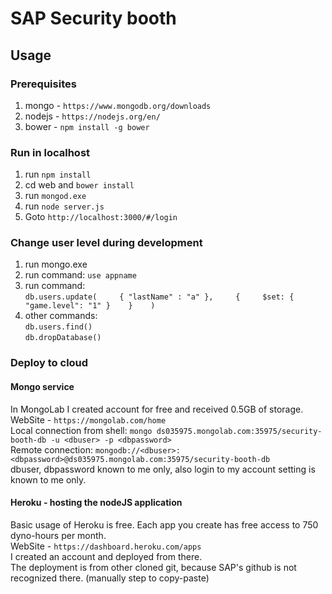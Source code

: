 # SAP Security booth

## Usage

### Prerequisites  
1) mongo  - `https://www.mongodb.org/downloads`   
2) nodejs - `https://nodejs.org/en/`  
3) bower  - `npm install -g bower`   

### Run in localhost

1) run `npm install`  
2) cd web and `bower install`   
3) run `mongod.exe`   
4) run `node server.js`    
5) Goto `http://localhost:3000/#/login`    

### Change user level during development   
1) run mongo.exe       
2) run command: `use appname`    
3) run command:   
`db.users.update(    
    { "lastName" : "a" },    
    {    
      $set: { "game.level": "1" }   
    }   
)`  
4) other commands:   
`db.users.find()`     
`db.dropDatabase()`      

### Deploy to cloud

#### Mongo service 
In MongoLab I created account for free and received 0.5GB of storage.   
WebSite - `https://mongolab.com/home`   
Local connection from shell: `mongo ds035975.mongolab.com:35975/security-booth-db -u <dbuser> -p <dbpassword>`   
Remote connection: `mongodb://<dbuser>:<dbpassword>@ds035975.mongolab.com:35975/security-booth-db`    
dbuser, dbpassword known to me only, also login to my account setting is known to me only.   

#### Heroku - hosting the nodeJS application
Basic usage of Heroku is free. Each app you create has free access to 750 dyno-hours per month.   
WebSite - `https://dashboard.heroku.com/apps`    
I created an account and deployed from there.   
The deployment is from other cloned git, because SAP's github is not recognized there. (manually step to copy-paste)  
